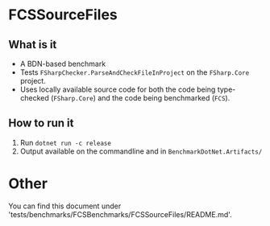 ﻿# FCSSourceFiles

## What is it

* A BDN-based benchmark
* Tests `FSharpChecker.ParseAndCheckFileInProject` on the `FSharp.Core` project.
* Uses locally available source code for both the code being type-checked (`FSharp.Core`) and the code being benchmarked (`FCS`).

## How to run it

1. Run `dotnet run -c release`
2. Output available on the commandline and in `BenchmarkDotNet.Artifacts/`

# Other

You can find this document under 'tests/benchmarks/FCSBenchmarks/FCSSourceFiles/README.md'.
